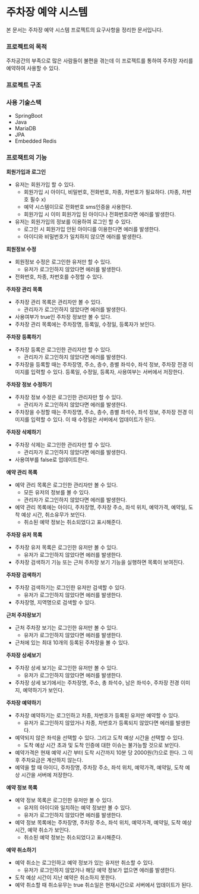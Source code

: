 # 주차장 예약 시스템

본 문서는 주차장 예약 시스템 프로젝트의 요구사항을 정리한 문서입니다.

### 프로젝트의 목적

주차공간의 부족으로 많은 사람들이 불편을 겪는데 이 프로젝트를 통하여 주차장 자리를 예약하여 사용할 수 있다.

### 프로젝트 구조

### 사용 기술스택

- SpringBoot
- Java
- MariaDB
- JPA
- Embedded Redis

### 프로잭트의 기능

**회원가입과 로그인**

- 유저는 회원가입 할 수 있다.
    - 회원가입 시 아이디, 비밀번호, 전화번호, 차종, 차번호가 필요하다. (차종, 차번호 필수 x)
    - 예약 시스템이므로 전화번호 sms인증을 사용한다.
    - 회원가입 시 이미 회원가입 된 아이디나 전화번호라면 에러를 발생한다.
- 유저는 회원가입의 정보를 이용하여 로그인 할 수 있다.
    - 로그인 시 회원가입 안된 아이디를 이용한다면 에러를 발생한다.
    - 아이디와 비밀번호가 일치하지 않으면 에러를 발생한다.

**회원정보 수정**

- 회원정보 수정은 로그인한 유저만 할 수 있다.
    - 유저가 로그인하지 않았다면 에러를 발생한다.
- 전화번호, 차종, 차번호를 수정할 수 있다.

**주차장 관리 목록**

- 주차장 관리 목록은 관리자만 볼 수 있다.
    - 관리자가 로그인하지 않았다면 에러를 발생한다.
- 사용여부가 true인 주차장 정보만 볼 수 있다.
- 주차장 관리 목록에는 주차장명, 등록일, 수정일, 등록자가 보인다.

**주차장 등록하기**

- 주차장 등록은 로그인한 관리자만 할 수 있다.
    - 관리자가 로그인하지 않았다면 에러를 발생한다.
- 주차장을 등록할 때는 주차장명, 주소, 층수, 층별 좌석수, 좌석 정보, 주차장 전경 이미지를 입력할 수 있다.
  등록일, 수정일, 등록자, 사용여부는 서버에서 저장한다.

**주차장 정보 수정하기**

- 주차장 정보 수정은 로그인한 관리자만 할 수 있다.
    - 관리자가 로그인하지 않았다면 에러를 발생한다.
- 주차장을 수정할 때는 주차장명, 주소, 층수, 층별 좌석수, 좌석 정보, 주차장 전경 이미지를 입력할 수 있다.
  이 때 수정일은 서버에서 업데이트가 된다.

**주차장 삭제하기**

- 주차장 삭제는 로그인한 관리자만 할 수 있다.
    - 관리자가 로그인하지 않았다면 에러를 발생한다.
- 사용여부를 false로 업데이트한다.

**예약 관리 목록**

- 예약 관리 목록은 로그인한 관리자만 볼 수 있다.
    - 모든 유저의 정보를 볼 수 있다.
    - 관리자가 로그인하지 않았다면 에러를 발생한다.
- 예약 관리 목록에는 아이디, 주차장명, 주차장 주소, 좌석 위치, 예약가격, 예약일, 도착 예상 시간, 취소유무가 보인다.
    - 취소된 예약 정보는 취소되었다고 표시해준다.

**주차장 유저 목록**

- 주차장 유저 목록은 로그인한 유저만 볼 수 있다.
    - 유저가 로그인하지 않았다면 에러를 발생한다.
- 주차장 검색하기 기능 또는 근처 주차장 보기 기능을 실행하면 목록이 보여진다.

**주차장 검색하기**

- 주차장 검색하기는 로그인한 유저만 검색할 수 있다.
    - 유저가 로그인하지 않았다면 에러를 발생한다.
- 주차장명, 지역명으로 검색할 수 있다.

**근처 주차장보기**

- 근처 주차장 보기는 로그인한 유저만 볼 수 있다.
    - 유저가 로그인하지 않았다면 에러를 발생한다.
- 근처에 있는 최대 10개의 등록된 주차장을 볼 수 있다.

**주차장 상세보기**

- 주차장 상세 보기는 로그인한 유저만 볼 수 있다.
    - 유저가 로그인하지 않았다면 에러를 발생한다.
- 주차장 상세 보기에서는 주차장명, 주소, 총 좌석수, 남은 좌석수, 주차장 전경 이미지, 예약하기가 보인다.

**주차장 예약하기**

- 주차장 예약하기는 로그인하고 차종, 차번호가 등록된 유저만 예약할 수 있다.
    - 유저가 로그인하지 않았거나 차종, 차번호가 등록되지 않았다면 에러를 발생한다.
- 예약되지 않은 좌석을 선택할 수 있다. 그리고 도착 예상 시간을 선택할 수 있다.
    - 도착 예상 시간 초과 및 도착 인증에 대한 이슈는 불가능할 것으로 보인다.
- 예약가격은 현재 예약 시간 부터 도착 시간까지 10분 당 2000원(?)으로 한다. 그 이후 주차요금은 계산하지 않는다.
- 예약을 할 때 아이디, 주차장명, 주차장 주소, 좌석 위치, 예약가격, 예약일, 도착 예상 시간을 서버에 저장한다.

**예약 정보 목록**

- 예약 정보 목록은 로그인한 유저만 볼 수 있다.
    - 유저의 아이디와 일치하는 예약 정보만 볼 수 있다.
    - 유저가 로그인하지 않았다면 에러를 발생한다.
- 예약 정보 목록에는 주차장명, 주차장 주소, 좌석 위치, 예약가격, 예약일, 도착 예상 시간, 예약 취소가 보인다.
    - 취소된 예약 정보는 취소되었다고 표시해준다.

**예약 취소하기**

- 예약 취소는 로그인하고 예약 정보가 있는 유저만 취소할 수 있다.
    - 유저가 로그인하지 않았거나 해당 예약 정보가 없으면 에러를 발생한다.
- 도착 예상 시간이 지난 예약은 취소하지 못한다.
- 예약 취소할 때 취소유무는 true 취소일은 현재시간으로 서버에서 업데이트가 된다.
